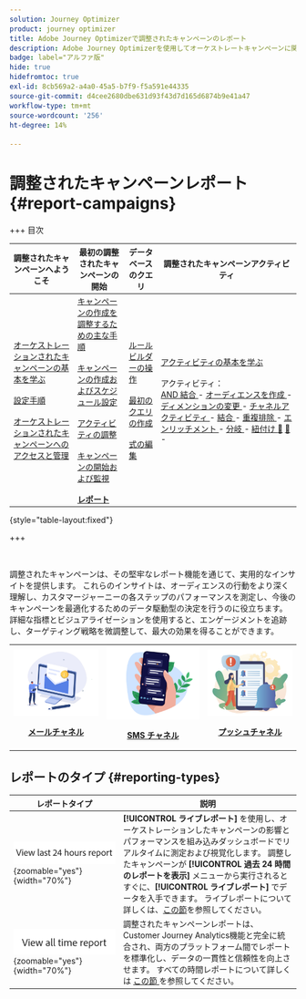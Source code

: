 ```yaml
---
solution: Journey Optimizer
product: journey optimizer
title: Adobe Journey Optimizerで調整されたキャンペーンのレポート
description: Adobe Journey Optimizerを使用してオーケストレートキャンペーンに関するレポートにアクセスする方法を説明します
badge: label="アルファ版"
hide: true
hidefromtoc: true
exl-id: 8cb569a2-a4a0-45a5-b7f9-f5a591e44335
source-git-commit: d4cee2680dbe631d93f43d7d165d6874b9e41a47
workflow-type: tm+mt
source-wordcount: '256'
ht-degree: 14%

---
```


# 調整されたキャンペーンレポート {#report-campaigns}

+++ 目次

| 調整されたキャンペーンへようこそ | 最初の調整されたキャンペーンの開始 | データベースのクエリ | 調整されたキャンペーンアクティビティ |
|---|---|---|---|
| [ オーケストレーションされたキャンペーンの基本を学ぶ ](gs-orchestrated-campaigns.md)<br/><br/>[ 設定手順 ](configuration-steps.md)<br/><br/>[ オーケストレーションされたキャンペーンへのアクセスと管理 ](access-manage-orchestrated-campaigns.md) | [ キャンペーンの作成を調整するための主な手順 ](gs-campaign-creation.md)<br/><br/>[ キャンペーンの作成およびスケジュール設定 ](create-orchestrated-campaign.md)<br/><br/>[ アクティビティの調整 ](orchestrate-activities.md)<br/><br/>[ キャンペーンの開始および監視 ](start-monitor-campaigns.md)<br/><br/><b>[ レポート ](reporting-campaigns.md)</b> | [ ルールビルダーの操作 ](orchestrated-rule-builder.md)<br/><br/>[ 最初のクエリの作成 ](build-query.md)<br/><br/>[ 式の編集 ](edit-expressions.md) | [ アクティビティの基本を学ぶ ](activities/about-activities.md)<br/><br/> アクティビティ：<br/>[AND 結合 ](activities/and-join.md) - [ オーディエンスを作成 ](activities/build-audience.md) - [ ディメンションの変更 ](activities/change-dimension.md) - [ チャネルアクティビティ ](activities/channels.md) - [ 結合 ](activities/combine.md) - [ 重複排除 ](activities/deduplication.md) - [ エンリッチメント ](activities/enrichment.md) - [ 分岐 ](activities/fork.md) - [ 紐付け ](activities/reconciliation.md) [&#128279;](activities/split.md) [&#128279;](activities/wait.md) - |

{style="table-layout:fixed"}

+++

<br/>

調整されたキャンペーンは、その堅牢なレポート機能を通じて、実用的なインサイトを提供します。 これらのインサイトは、オーディエンスの行動をより深く理解し、カスタマージャーニーの各ステップのパフォーマンスを測定し、今後のキャンペーンを最適化するためのデータ駆動型の決定を行うのに役立ちます。 詳細な指標とビジュアライゼーションを使用すると、エンゲージメントを追跡し、ターゲティング戦略を微調整して、最大の効果を得ることができます。

<table style="table-layout:fixed"><tr style="border: 0;">
<td><img alt="メール" src="../channels/assets/do-not-localize/email.png">
<div align="center"><p><a href="../reports/campaign-global-report-cja-email.md"><strong>メールチャネル</strong></a></p></div></td>
<td><a href="../reports/campaign-global-report-cja-sms.md"><img alt="SMS" src="../channels/assets/do-not-localize/sms.png"></a>
<div align="center"><p><a href="../reports/campaign-global-report-cja-sms.md"><strong>SMS チャネル</strong></a></p></div></td>
<td><a href="../reports/campaign-global-report-cja-push.md"><img alt="プッシュ" src="../channels/assets/do-not-localize/push.png"></a>
<div align="center"><p><a href="../reports/campaign-global-report-cja-push.md"><strong>プッシュチャネル</strong></p></a></div></td>
</table>


## レポートのタイプ {#reporting-types}


| レポートタイプ | 説明 |
|-----|------------|
| ![](assets/last-24hours.png){zoomable="yes"}{width="70%"} | **[!UICONTROL ライブレポート]** を使用し、オーケストレーションしたキャンペーンの影響とパフォーマンスを組み込みダッシュボードでリアルタイムに測定および視覚化します。 調整したキャンペーンが **[!UICONTROL 過去 24 時間のレポートを表示]** メニューから実行されるとすぐに、**[!UICONTROL ライブレポート]** でデータを入手できます。 ライブレポートについて詳しくは、[この節](../reports/live-report.md)を参照してください。 |
| ![](assets/all-time-report.png){zoomable="yes"}{width="70%"} | 調整されたキャンペーンレポートは、Customer Journey Analytics機能と完全に統合され、両方のプラットフォーム間でレポートを標準化し、データの一貫性と信頼性を向上させます。  すべての時間レポートについて詳しくは [ この節 ](../reports/report-gs-cja.md) を参照してください。 |



